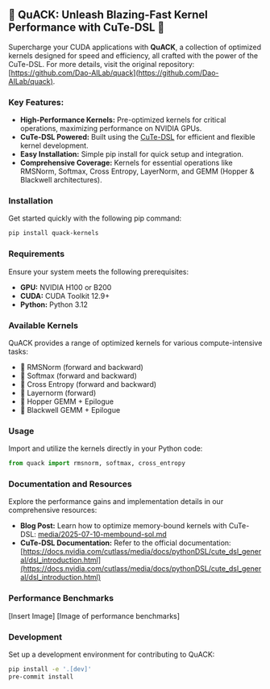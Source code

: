 ## 🦆 QuACK: Unleash Blazing-Fast Kernel Performance with CuTe-DSL 🦆

Supercharge your CUDA applications with **QuACK**, a collection of optimized kernels designed for speed and efficiency, all crafted with the power of the CuTe-DSL.  For more details, visit the original repository: [https://github.com/Dao-AILab/quack](https://github.com/Dao-AILab/quack).

### Key Features:

*   **High-Performance Kernels:** Pre-optimized kernels for critical operations, maximizing performance on NVIDIA GPUs.
*   **CuTe-DSL Powered:** Built using the [CuTe-DSL](https://docs.nvidia.com/cutlass/media/docs/pythonDSL/cute_dsl_general/dsl_introduction.html) for efficient and flexible kernel development.
*   **Easy Installation:** Simple pip install for quick setup and integration.
*   **Comprehensive Coverage:** Kernels for essential operations like RMSNorm, Softmax, Cross Entropy, LayerNorm, and GEMM (Hopper & Blackwell architectures).

### Installation

Get started quickly with the following pip command:

```bash
pip install quack-kernels
```

### Requirements

Ensure your system meets the following prerequisites:

*   **GPU:** NVIDIA H100 or B200
*   **CUDA:** CUDA Toolkit 12.9+
*   **Python:** Python 3.12

### Available Kernels

QuACK provides a range of optimized kernels for various compute-intensive tasks:

*   🦆 RMSNorm (forward and backward)
*   🦆 Softmax (forward and backward)
*   🦆 Cross Entropy (forward and backward)
*   🦆 Layernorm (forward)
*   🦆 Hopper GEMM + Epilogue
*   🦆 Blackwell GEMM + Epilogue

### Usage

Import and utilize the kernels directly in your Python code:

```python
from quack import rmsnorm, softmax, cross_entropy
```

### Documentation and Resources

Explore the performance gains and implementation details in our comprehensive resources:

*   **Blog Post:** Learn how to optimize memory-bound kernels with CuTe-DSL:  [media/2025-07-10-membound-sol.md](media/2025-07-10-membound-sol.md)
*   **CuTe-DSL Documentation:** Refer to the official documentation: [https://docs.nvidia.com/cutlass/media/docs/pythonDSL/cute_dsl_general/dsl_introduction.html](https://docs.nvidia.com/cutlass/media/docs/pythonDSL/cute_dsl_general/dsl_introduction.html)

### Performance Benchmarks

[Insert Image]
[Image of performance benchmarks]

### Development

Set up a development environment for contributing to QuACK:

```bash
pip install -e '.[dev]'
pre-commit install